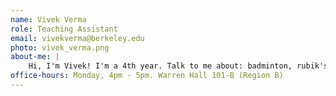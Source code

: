 ```yaml
---
name: Vivek Verma
role: Teaching Assistant
email: vivekverma@berkeley.edu
photo: vivek_verma.png
about-me: |
    Hi, I'm Vivek! I'm a 4th year. Talk to me about: badminton, rubik's cubes, content creation, lifting, cooking, NLP, math, operating systems or anything that interests you! Super excited to meet and learn with you all this semester :)
office-hours: Monday, 4pm - 5pm. Warren Hall 101-B (Region B)
---
```

